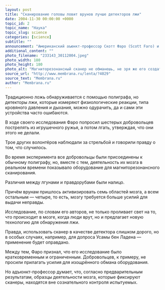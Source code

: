 ```yaml
---
layout: post
title: "Сканирование головы ловит врунов лучше детекторов лжи"
date: 2004-11-30 00:00:00 +0000
topic_id: 2
topic_name: "Наука"
topic_slug: science
categories: [science]
subtitle: ""
announcement: "Американский аъюнкт-профессор Скотт Фаро (Scott Faro) и его коллеги из центра функционального отображения мозга в медицинской школе университета Филадельфии (Temple University School of Medicine) выяснили, что люди используют различные области мозга, когда лгут и говорят правду, так что сканирование головы может помочь поймать лгуна."
additional_content: ""
photo_filename: "233143_30112004.jpeg"
photo_width: 180
photo_height: 180
photo_alt: "Магниторезонансный сканер не обманешь, не зря же его создателям в 2003 году вручили Нобелевскую премию (иллюстрация с сайта fmrib.ox.ac.uk)"
source_url: "http://www.membrana.ru/lenta/?4029"
source_text: "Membrana.ru"
author: "Membrana.ru"
---
```

Традиционно ложь обнаруживается с помощью полиграфа, но детекторы лжи, которые измеряют физиологические реакции, типа кровяного давления и дыхания, можно одурачить, да и сами эти устройства часто ошибаются.

В ходе своего исследования Фаро попросил шестерых добровольцев пострелять из игрушечного ружья, а потом лгать, утверждая, что они этого не делали.

Трое других волонтёров наблюдали за стрельбой и говорили правду о том, что случилось.

Во время эксперимента все добровольцы были присоединены к обычному полиграфу, но, вместе с тем, деятельность их мозга в реальном времени показывало оборудование для магниторезонансного сканирования.

Различия между лгунами и правдорубами были налицо.

Причём врунам пришлось активизировать семь областей мозга, а всем остальным — четыре, то есть, мозгу требуется больше усилий для выдачи неправды.

Исследование, по словам его авторов, не только проливает свет на то, что происходит в мозге, когда люди врут, но и предлагает новую технологию для обнаружения лжи.

Правда, использовать сканер в качестве детектора слишком дорого, но в особых случаях, например, для допроса Усамы бен Ладена — применение будет оправдано.

Между тем, Фаро признал, что его исследование было кратковременным и ограниченным. Добровольцев, к примеру, не просили прилагать усилия для изощрённого обмана оборудования.

Но адъюнкт-профессор думает, что, согласно предварительным результатам, образцы деятельности мозга, которые фиксируют сканеры, находятся вне сознательного контроля испытуемых.
